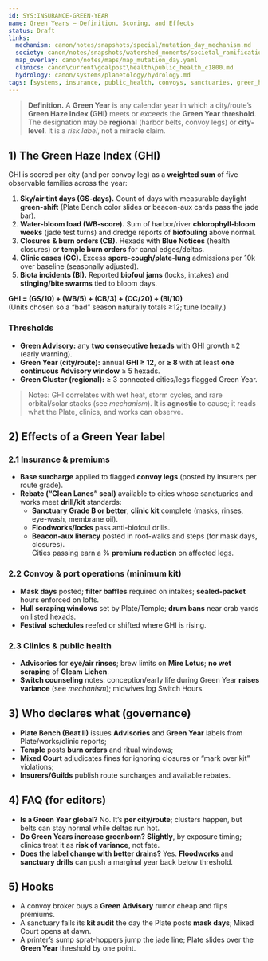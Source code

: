 ```yaml
---
id: SYS:INSURANCE-GREEN-YEAR
name: Green Years — Definition, Scoring, and Effects
status: Draft
links:
  mechanism: canon/notes/snapshots/special/mutation_day_mechanism.md
  society: canon/notes/snapshots/watershed_moments/societal_ramifications_green_skies_c1503_1530.md
  map_overlay: canon/notes/maps/map_mutation_day.yaml
  clinics: canon\current\goalpost\health\public_health_c1800.md
  hydrology: canon/systems/planetology/hydrology.md
tags: [systems, insurance, public_health, convoys, sanctuaries, green_haze]
---
```


> **Definition.** A **Green Year** is any calendar year in which a city/route’s **Green Haze Index (GHI)** meets or exceeds the **Green Year threshold**. The designation may be **regional** (harbor belts, convoy legs) or **city-level**. It is a *risk label*, not a miracle claim.

## 1) The Green Haze Index (GHI)
GHI is scored per city (and per convoy leg) as a **weighted sum** of five observable families across the year:

1. **Sky/air tint days (GS-days).** Count of days with measurable daylight **green-shift** (Plate Bench color slides or beacon-aux cards pass the jade bar).  
2. **Water-bloom load (WB-score).** Sum of harbor/river **chlorophyll-bloom weeks** (jade test turns) and dredge reports of **biofouling** above normal.  
3. **Closures & burn orders (CB).** Hexads with **Blue Notices** (health closures) or **temple burn orders** for canal edges/deltas.  
4. **Clinic cases (CC).** Excess **spore-cough/plate-lung** admissions per 10k over baseline (seasonally adjusted).  
5. **Biota incidents (BI).** Reported **biofoul jams** (locks, intakes) and **stinging/bite swarms** tied to bloom days.

**GHI = (GS/10) + (WB/5) + (CB/3) + (CC/20) + (BI/10)**  
(Units chosen so a “bad” season naturally totals ≥12; tune locally.)

### Thresholds
- **Green Advisory:** any **two consecutive hexads** with GHI growth ≥2 (early warning).  
- **Green Year (city/route):** annual **GHI ≥ 12**, or **≥ 8** with at least **one continuous Advisory window** ≥ 5 hexads.  
- **Green Cluster (regional):** ≥ 3 connected cities/legs flagged Green Year.

> Notes: GHI correlates with wet heat, storm cycles, and rare orbital/solar stacks (see *mechanism*). It is **agnostic** to cause; it reads what the Plate, clinics, and works can observe.

## 2) Effects of a Green Year label

### 2.1 Insurance & premiums
- **Base surcharge** applied to flagged **convoy legs** (posted by insurers per route grade).  
- **Rebate (“Clean Lanes” seal)** available to cities whose sanctuaries and works meet **drill/kit** standards:
  - **Sanctuary Grade B or better**, **clinic kit** complete (masks, rinses, eye-wash, membrane oil).  
  - **Floodworks/locks** pass anti-biofoul drills.  
  - **Beacon-aux literacy** posted in roof-walks and steps (for mask days, closures).  
  Cities passing earn a % **premium reduction** on affected legs.

### 2.2 Convoy & port operations (minimum kit)
- **Mask days** posted; **filter baffles** required on intakes; **sealed-packet** hours enforced on lofts.  
- **Hull scraping windows** set by Plate/Temple; **drum bans** near crab yards on listed hexads.  
- **Festival schedules** reefed or shifted where GHI is rising.

### 2.3 Clinics & public health
- **Advisories** for **eye/air rinses**; brew limits on **Mire Lotus**; **no wet scraping** of **Gleam Lichen**.  
- **Switch counseling** notes: conception/early life during Green Year **raises variance** (see *mechanism*); midwives log Switch Hours.

## 3) Who declares what (governance)
- **Plate Bench (Beat II)** issues **Advisories** and **Green Year** labels from Plate/works/clinic reports;  
- **Temple** posts **burn orders** and ritual windows;  
- **Mixed Court** adjudicates fines for ignoring closures or “mark over kit” violations;  
- **Insurers/Guilds** publish route surcharges and available rebates.

## 4) FAQ (for editors)
- **Is a Green Year global?** No. It’s **per city/route**; clusters happen, but belts can stay normal while deltas run hot.  
- **Do Green Years increase greenborn?** **Slightly**, by exposure timing; clinics treat it as **risk of variance**, not fate.  
- **Does the label change with better drains?** Yes. **Floodworks** and **sanctuary drills** can push a marginal year back below threshold.

## 5) Hooks
- A convoy broker buys a **Green Advisory** rumor cheap and flips premiums.  
- A sanctuary fails its **kit audit** the day the Plate posts **mask days**; Mixed Court opens at dawn.  
- A printer’s sump sprat-hoppers jump the jade line; Plate slides over the **Green Year** threshold by one point.

